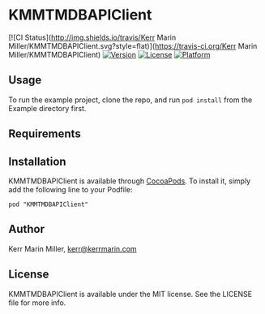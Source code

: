 # KMMTMDBAPIClient

[![CI Status](http://img.shields.io/travis/Kerr Marin Miller/KMMTMDBAPIClient.svg?style=flat)](https://travis-ci.org/Kerr Marin Miller/KMMTMDBAPIClient)
[![Version](https://img.shields.io/cocoapods/v/KMMTMDBAPIClient.svg?style=flat)](http://cocoadocs.org/docsets/KMMTMDBAPIClient)
[![License](https://img.shields.io/cocoapods/l/KMMTMDBAPIClient.svg?style=flat)](http://cocoadocs.org/docsets/KMMTMDBAPIClient)
[![Platform](https://img.shields.io/cocoapods/p/KMMTMDBAPIClient.svg?style=flat)](http://cocoadocs.org/docsets/KMMTMDBAPIClient)

## Usage

To run the example project, clone the repo, and run `pod install` from the Example directory first.

## Requirements

## Installation

KMMTMDBAPIClient is available through [CocoaPods](http://cocoapods.org). To install
it, simply add the following line to your Podfile:

    pod "KMMTMDBAPIClient"

## Author

Kerr Marin Miller, kerr@kerrmarin.com

## License

KMMTMDBAPIClient is available under the MIT license. See the LICENSE file for more info.

